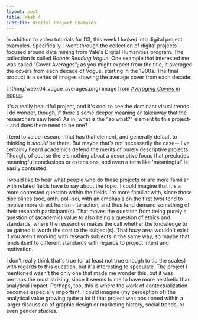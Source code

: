 ```yaml
---
layout: post
title: Week 4
subtitle: Digital Project Examples
---
```


In addition to video tutorials for D3, this week I looked into digital project examples. Specifically, I went through the collection of digital projects focused around data mining from Yale's Digital Humanities program. The collection is called *Robots Reading Vogue*. One example that interested me was called "Cover Averages"; as you might expect from the title, it averaged the covers from each decade of Vogue, starting in the 1900s. The final product is a series of images showing the average cover from each decade:

[]!(/img/week04_vogue_averages.png)
image from [*Averaging Covers in* Vogue](http://dh.library.yale.edu/projects/vogue/coveraverages/).


It's a really beautiful project, and it's cool to see the dominant visual trends. I do wonder, though, if there's some deeper meaning or takeaway that the researchers saw here? As in, what is the "so what?" element to this project-- and does there need to be one? 

I tend to value research that has that element, and generally default to thinking it *should* be there. But maybe that's not necessarily the case-- I've certainly heard academics defend the merits of purely descriptive projects. Though, of course there's nothing about a descriptive focus that precludes meaningful conclusions or extensions, and even a term like 'meaningful' is easily contested.

I would like to hear what people who do these projects or are more familiar with related fields have to say about the topic. I could imagine that it's a more contested question within the fields I'm more familiar with, since those disciplines (soc, anth, poli-sci, with an emphasis on the first two) tend to involve more direct human interaction, and thus tend demand something of their research participant(s). That moves the question from being purely a question of (academic) value to also being a question of ethics and standards, where the researcher makes the call whether the knowledge to be gained is worth the cost to the subject(s). That hazy area wouldn't exist if you aren't working with reseach subjects in the same way, so maybe that lends itself to different standards with regards to project intent and motivation. 

I don't really think that's true (or at least not true enough to tip the scales) with regards to this question, but it's interesting to speculate. The project I mentioned wasn't the only one that made me wonder this, but it was perhaps the most striking, since it seems to me to have more aesthetic than analytical impact. Perhaps, too, this is where the work of contextualization becomes especially important. I could imagine (my perception of) the analytical value growing quite a lot if that project was positioned within a larger discussion of graphic design or marketing history, social trends, or even gender studies. 
